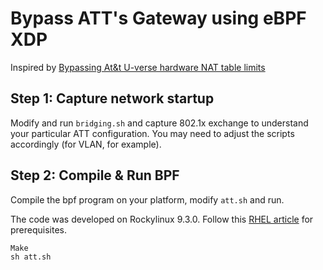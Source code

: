 # Bypass ATT's Gateway using eBPF XDP

Inspired by [Bypassing At&t U-verse hardware NAT table limits](http://blog.0xpebbles.org/Bypassing-At-t-U-verse-hardware-NAT-table-limits)

## Step 1: Capture network startup

Modify and run `bridging.sh` and capture 802.1x exchange to understand your particular ATT configuration. You may need to adjust the scripts accordingly (for VLAN, for example).

## Step 2: Compile & Run BPF

Compile the bpf program on your platform, modify `att.sh` and run.

The code was developed on Rockylinux 9.3.0. Follow this [RHEL article](https://developers.redhat.com/blog/2021/04/01/get-started-with-xdp) for prerequisites.

```
Make
sh att.sh
```
